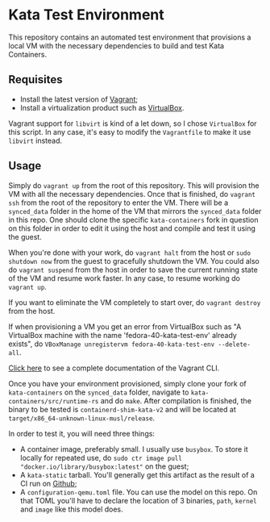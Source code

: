 # Kata Test Environment

This repository contains an automated test environment that provisions a local VM with the necessary dependencies to build and test Kata Containers.

## Requisites

- Install the latest version of [Vagrant](https://developer.hashicorp.com/vagrant/docs/installation);
- Install a virtualization product such as [VirtualBox](https://www.virtualbox.org/wiki/Downloads).

Vagrant support for `libvirt` is kind of a let down, so I chose `VirtualBox` for this script. In any case, it's easy to modify the `Vagrantfile` to make it use `libvirt` instead.

## Usage

Simply do `vagrant up` from the root of this repository. This will provision the VM with all the necessary dependencies. Once that is finished, do `vagrant ssh` from the root of the repository to enter the VM. There will be a `synced_data` folder in the home of the VM that mirrors the `synced_data` folder in this repo. One should clone the specific `kata-containers` fork in question on this folder in order to edit it using the host and compile and test it using the guest.

When you're done with your work, do `vagrant halt` from the host or `sudo shutdown now` from the guest to gracefully shutdown the VM. You could also do `vagrant suspend` from the host in order to save the current running state of the VM and resume work faster. In any case, to resume working do `vagrant up`.

If you want to eliminate the VM completely to start over, do `vagrant destroy` from the host.

If when provisioning a VM you get an error from VirtualBox such as "A VirtualBox machine with the name 'fedora-40-kata-test-env' already exists", do `VBoxManage unregistervm fedora-40-kata-test-env --delete-all`.

[Click here](https://developer.hashicorp.com/vagrant/docs/cli) to see a complete documentation of the Vagrant CLI.

Once you have your environment provisioned, simply clone your fork of `kata-containers` on the `synced_data` folder, navigate to `kata-containers/src/runtime-rs` and do `make`. After compilation is finished, the binary to be tested is `containerd-shim-kata-v2` and will be located at `target/x86_64-unknown-linux-musl/release`.

In order to test it, you will need three things:

- A container image, preferably small. I usually use `busybox`. To store it locally for repeated use, do `sudo ctr image pull "docker.io/library/busybox:latest"` on the guest;
- A `kata-static` tarball. You'll generally get this artifact as the result of a CI run on [Github](https://github.com/kata-containers/kata-containers/actions/);
- A `configuration-qemu.toml` file. You can use the model on this repo. On that TOML you'll have to declare the location of 3 binaries, `path`, `kernel` and `image` like this model does.
